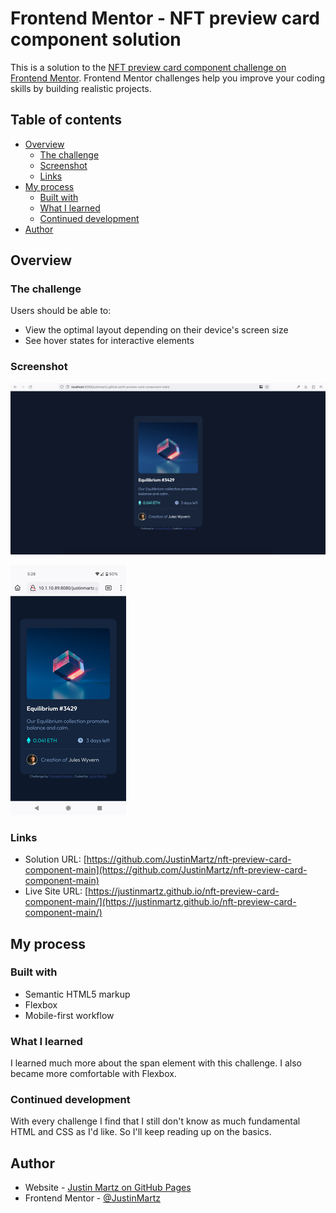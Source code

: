 # Frontend Mentor - NFT preview card component solution

This is a solution to the [NFT preview card component challenge on Frontend Mentor](https://www.frontendmentor.io/challenges/nft-preview-card-component-SbdUL_w0U). Frontend Mentor challenges help you improve your coding skills by building realistic projects. 

## Table of contents

- [Overview](#overview)
  - [The challenge](#the-challenge)
  - [Screenshot](#screenshot)
  - [Links](#links)
- [My process](#my-process)
  - [Built with](#built-with)
  - [What I learned](#what-i-learned)
  - [Continued development](#continued-development)
- [Author](#author)

## Overview

### The challenge

Users should be able to:

- View the optimal layout depending on their device's screen size
- See hover states for interactive elements

### Screenshot

![](./desktop-screenshot.png)

![](./mobile-screenshot.png)

### Links

- Solution URL: [https://github.com/JustinMartz/nft-preview-card-component-main](https://github.com/JustinMartz/nft-preview-card-component-main)
- Live Site URL: [https://justinmartz.github.io/nft-preview-card-component-main/](https://justinmartz.github.io/nft-preview-card-component-main/)

## My process

### Built with

- Semantic HTML5 markup
- Flexbox
- Mobile-first workflow

### What I learned

I learned much more about the span element with this challenge. I also became more comfortable with Flexbox.

### Continued development

With every challenge I find that I still don't know as much fundamental HTML and CSS as I'd like. So I'll keep reading up on the basics.

## Author

- Website - [Justin Martz on GitHub Pages](https://justinmartz.github.io)
- Frontend Mentor - [@JustinMartz](https://www.frontendmentor.io/profile/JustinMartz)